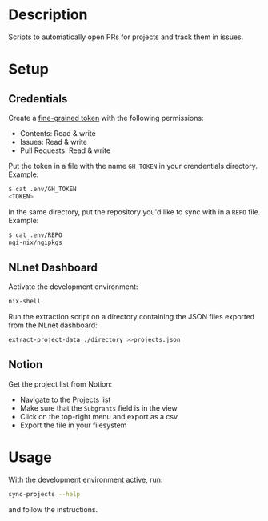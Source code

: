 # Description

Scripts to automatically open PRs for projects and track them in issues.

# Setup

## Credentials

Create a [fine-grained token](https://docs.github.com/en/authentication/keeping-your-account-and-data-secure/managing-your-personal-access-tokens#creating-a-fine-grained-personal-access-token) with the following permissions:

- Contents: Read & write
- Issues: Read & write
- Pull Requests: Read & write

Put the token in a file with the name `GH_TOKEN` in your crendentials directory. Example:

```sh
$ cat .env/GH_TOKEN
<TOKEN>
```

In the same directory, put the repository you'd like to sync with in a `REPO` file. Example:

```sh
$ cat .env/REPO
ngi-nix/ngipkgs
```

## NLnet Dashboard

Activate the development environment:

```sh
nix-shell
```

Run the extraction script on a directory containing the JSON files exported from the NLnet dashboard:

```sh
extract-project-data ./directory >>projects.json
```

## Notion

Get the project list from Notion:

- Navigate to the [Projects list](https://www.notion.so/nixos-foundation/15759d49e1be808186e5dc8c2c600ba8?v=9e8141539d9c41ad98ab2368b12d030f)
- Make sure that the `Subgrants` field is in the view
- Click on the top-right menu and export as a csv
- Export the file in your filesystem

# Usage

With the development environment active, run:

```sh
sync-projects --help
```

and follow the instructions.
